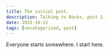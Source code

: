 ```yaml
---
title: The initial post.
description: Talking to Rocks, post 1.
date: 2025-10-22
tags: [uncategorized, post]
---
```


Everyone starts somewhere. I start here.
